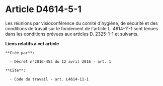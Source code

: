 # Article D4614-5-1

Les réunions par visioconférence du comité d'hygiène, de sécurité et des conditions de travail sur le fondement de l'article
L. 4614-11-1 sont tenues dans les conditions prévues aux articles D. 2325-1-1 et suivants.

**Liens relatifs à cet article**

	**Créé par**:

	  - Décret n°2016-453 du 12 avril 2016 - art. 1

	**Cite**:

	  - Code du travail - art. L4614-11-1
